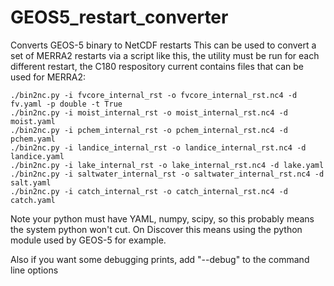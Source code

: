 # GEOS5_restart_converter
Converts GEOS-5 binary to NetCDF restarts
This can be used to convert a set of MERRA2 restarts via a script like this, the utility must be run for each different restart, the C180 respository current contains files that can be used for MERRA2:
```
./bin2nc.py -i fvcore_internal_rst -o fvcore_internal_rst.nc4 -d fv.yaml -p double -t True
./bin2nc.py -i moist_internal_rst -o moist_internal_rst.nc4 -d moist.yaml
./bin2nc.py -i pchem_internal_rst -o pchem_internal_rst.nc4 -d pchem.yaml
./bin2nc.py -i landice_internal_rst -o landice_internal_rst.nc4 -d landice.yaml
./bin2nc.py -i lake_internal_rst -o lake_internal_rst.nc4 -d lake.yaml
./bin2nc.py -i saltwater_internal_rst -o saltwater_internal_rst.nc4 -d salt.yaml
./bin2nc.py -i catch_internal_rst -o catch_internal_rst.nc4 -d catch.yaml
```
Note your python must have YAML, numpy, scipy, so this probably means the system python won't cut. On Discover this means using the python module used by GEOS-5 for example.

Also if you want some debugging prints, add "--debug" to the command line options
